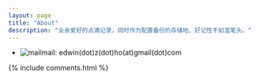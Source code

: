 ```yaml
---
layout: page
title: "About"
description: "业余爱好的点滴记录，同时作为配置备份的存储地，好记性不如滥笔头。"
---
```



- ![mail](http://edwinho.github.io/images/icon/mail.png)mail:  edwin(dot)z(dot)ho(at)gmail(dot)com


{% include comments.html %}
